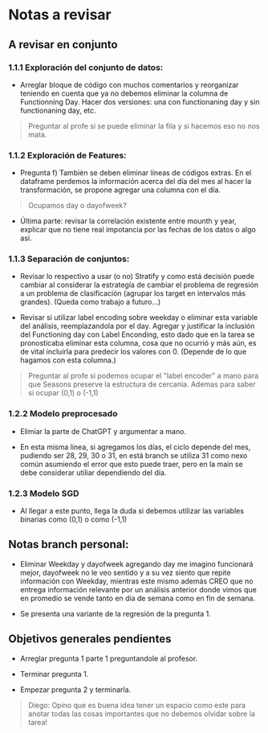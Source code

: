 # Notas a revisar

## A revisar en conjunto

### 1.1.1 Exploración del conjunto de datos:

- Arreglar bloque de código con muchos comentarios y reorganizar teniendo en cuenta que ya no debemos eliminar la columna de Functionning Day. Hacer dos versiones: una con functionaning day y sin functionaning day, etc.

> Preguntar al profe si se puede eliminar la fila y si hacemos eso no nos mata.

### 1.1.2 Exploración de Features: 

- Pregunta f) También se deben eliminar lineas de códigos extras. En el dataframe perdemos la información acerca del día del mes al hacer la transformación, se propone agregar una columna con el día.

> Ocupamos day o dayofweek?

- Última parte: revisar la correlación existente entre mounth y year, explicar que no tiene real impotancia por las fechas de los datos o algo así.

### 1.1.3 Separación de conjuntos:

- Revisar lo respectivo a usar (o no) Stratify y como está decisión puede cambiar al considerar la estrategía de cambiar el problema de regresión a un problema de clasificación (agrupar los target en intervalos más grandes). (Queda como trabajo a futuro...)

- Revisar si utilizar label encoding sobre weekday o eliminar esta variable del análisis, reemplazandola por el day. Agregar y justificar la inclusión del Functioning day con Label Enconding, esto dado que en la tarea se pronosticaba eliminar esta columna, cosa que no ocurrió y más aún, es de vital incluirla para predecir los valores con 0. (Depende de lo que hagamos con esta columna.)

> Preguntar al profe si podemos ocupar el "label encoder" a mano para que Seasons preserve la estructura de cercania. Ademas para saber si ocupar (0,1) o (-1,1)

### 1.2.2 Modelo preprocesado

- Elimiar la parte de ChatGPT y argumentar a mano.

- En esta misma linea, si agregamos los días, el ciclo depende del mes, pudiendo ser 28, 29, 30 o 31, en está branch se utiliza 31 como nexo común asumiendo el error que esto puede traer, pero en la main se debe considerar utiliar dependiendo del día.

### 1.2.3 Modelo SGD

- Al llegar a este punto, llega la duda si debemos utilizar las variables binarias como (0,1) o como (-1,1)


## Notas branch personal:

- Eliminar Weekday y dayofweek agregando day me imagino funcionará mejor, dayofweek no le veo sentido y a su vez siento que repite información con Weekday, mientras este mismo además CREO que no entrega información relevante por un análisis anterior donde vimos que en promedio se vende tanto en día de semana como en fin de semana.

- Se presenta una variante de la regresión de la pregunta 1.


## Objetivos generales pendientes

- Arreglar pregunta 1 parte 1 preguntandole al profesor.

- Terminar pregunta 1.

- Empezar pregunta 2 y terminarla.

> Diego: Opino que es buena idea tener un espacio como este para anotar todas las cosas importantes que no debemos olvidar sobre la tarea!





